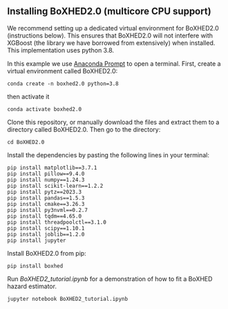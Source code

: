 ## Installing BoXHED2.0 (multicore CPU support)

We recommend setting up a dedicated virtual environment for BoXHED2.0 (instructions below). This ensures that BoXHED2.0 will not interfere with XGBoost (the library we have borrowed from extensively) when installed. This implementation uses python 3.8.

In this example we use [Anaconda Prompt](https://docs.anaconda.com/anaconda/install/) to open a terminal. First, create a virtual environment called BoXHED2.0:
```
conda create -n boxhed2.0 python=3.8
```

then activate it
```
conda activate boxhed2.0
```

Clone this repository, or manually download the files and extract them to a directory called BoXHED2.0. Then go to the directory:
```
cd BoXHED2.0
```

Install the dependencies by pasting the following lines in your terminal:
```
pip install matplotlib==3.7.1
pip install pillow==9.4.0
pip install numpy==1.24.3
pip install scikit-learn==1.2.2
pip install pytz==2023.3
pip install pandas==1.5.3
pip install cmake==3.26.3
pip install py3nvml==0.2.7
pip install tqdm==4.65.0
pip install threadpoolctl==3.1.0
pip install scipy==1.10.1
pip install joblib==1.2.0
pip install jupyter
```

Install BoXHED2.0 from pip:
```
pip install boxhed
```

Run *BoXHED2_tutorial.ipynb* for a demonstration of how to fit a BoXHED hazard estimator.
```
jupyter notebook BoXHED2_tutorial.ipynb
``` 

